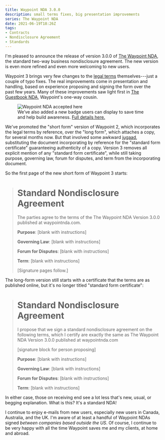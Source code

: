 ```yaml
---
title: Waypoint NDA 3.0.0
description: small terms fixes, big presentation improvements
series: The Waypoint NDA
date: 2021-06-19T18:26Z
tags:
- Contracts
- Nondisclosure Agreement
- Standards
---
```


I'm pleased to announce the release of version 3.0.0 of [The Waypoint NDA](https://waypointnda.com), the standard two-way business nondisclosure agreement.  The new version is even more refined and even more welcoming to new users.

Waypoint 3 brings very few changes to the [legal terms](https://waypointnda.com/3.0.0) themselves---just a couple of typo fixes.  The real improvements come in presentation and handling, based on experience proposing and signing the form over the past few years.  Many of these improvements saw light first in [The Guestbook NDA](https://guestbooknda.com), Waypoint's one-way cousin.

<figure>
  <img src="https://waypointnda.com/badge.png" alt="Waypoint NDA accepted here">
  <figcaption>We’ve also added a new badge users can display to save time and help build awareness. <a href="https://waypointnda.com/#badge">Full details here.</a></figcaption>
</figure>

We've promoted the "short form" version of Waypoint 2, which incorporates the legal terms by reference, over the "long form", which attaches a copy, for several months now.  But that involved some awkward [jugaad](https://en.wikipedia.org/wiki/Jugaad), substituting the document incorporating by reference for the "standard form certificate" guaranteeing authenticity of a copy.  Version 3 removes all explicit mention of any "standard form certificate", while still taking purpose, governing law, forum for disputes, and term from the incorporating document.

So the first page of the new short form of Waypoint 3 starts:

> # Standard Nondisclosure Agreement
>
> The parties agree to the terms of the The Waypoint NDA Version 3.0.0 published at waypointnda.com.
>
> **Purpose**: [blank with instructions]
>
> **Governing Law**: [blank with instructions]
>
> **Forum for Disputes**: [blank with instructions]
>
> **Term**: [blank with instructions]
>
> [Signature pages follow.]

The long-form version still starts with a certificate that the terms are as published online, but it's no longer titled "standard form certificate":

> # Standard Nondisclosure Agreement
>
> I propose that we sign a standard nondisclosure agreement on the following terms, which I certify are exactly the same as The Waypoint NDA Version 3.0.0 published at waypointnda.com
>
> [signature block for person proposing]
>
> **Purpose**: [blank with instructions]
>
> **Governing Law**: [blank with instructions]
>
> **Forum for Disputes**: [blank with instructions]
>
> **Term**: [blank with instructions]

In either case, those on receiving end see a lot less that's new, usual, or begging explanation.  What is this?  It's a standard NDA!

I continue to enjoy e-mails from new users, especially new users in Canada, Australia, and the UK.  I'm aware of at least a handful of Waypoint NDAs signed _between companies based outside the US_.  Of course, I continue to be very happy with all the time Waypoint saves me and my clients, at home and abroad.
